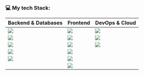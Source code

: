### 💻 My tech Stack:

| Backend & Databases | Frontend | DevOps & Cloud |
|---|---|---|
| <a href="https://ruby-doc.org/3.3.5/"><img src="https://img.shields.io/badge/Ruby-CC342D?style=for-the-badge&logo=ruby&logoColor=white" /></a> | <a href="https://developer.mozilla.org/en-US/docs/Web/HTML"><img src="https://img.shields.io/badge/HTML5-E34F26?style=for-the-badge&logo=html5&logoColor=white" /></a> | <a href="https://docs.docker.com/"><img src="https://img.shields.io/badge/Docker-2496ED?style=for-the-badge&logo=docker&logoColor=white" /></a> |
| <a href="https://guides.rubyonrails.org/"><img src="https://img.shields.io/badge/Rails-CC0000?style=for-the-badge&logo=rubyonrails&logoColor=white" /></a> | <a href="https://developer.mozilla.org/en-US/docs/Web/CSS"><img src="https://img.shields.io/badge/CSS3-1572B6?style=for-the-badge&logo=css3&logoColor=white" /></a> | <a href="https://kubernetes.io/docs/home/"><img src="https://img.shields.io/badge/Kubernetes-326CE5?style=for-the-badge&logo=kubernetes&logoColor=white" /></a> |
| <a href="https://www.postgresql.org/docs/"><img src="https://img.shields.io/badge/PostgreSQL-336791?style=for-the-badge&logo=postgresql&logoColor=white" /></a> | <a href="https://tailwindcss.com/docs"><img src="https://img.shields.io/badge/Tailwind_CSS-38B2AC?style=for-the-badge&logo=tailwind-css&logoColor=white" /></a> | <a href="https://cloud.yandex.com/en-ru/docs/"><img src="https://img.shields.io/badge/Yandex.Cloud-FC3F1D?style=for-the-badge&logo=yandex&logoColor=white" /></a> |
| <a href="https://redis.io/docs/latest/"><img src="https://img.shields.io/badge/Redis-DC382D?style=for-the-badge&logo=redis&logoColor=white" /></a> | <a href="https://developer.mozilla.org/en-US/docs/Web/JavaScript"><img src="https://img.shields.io/badge/JavaScript-F7DF1E?style=for-the-badge&logo=javascript&logoColor=black" /></a> | |
| <a href="https://rspec.info/"><img src="https://img.shields.io/badge/RSpec-4B8DBA?style=for-the-badge&logo=rspec&logoColor=white" /></a> | <a href="https://stimulus.hotwired.dev/"><img src="https://img.shields.io/badge/Stimulus-EAB8C9?style=for-the-badge&logo=stimulus&logoColor=black" /></a> | |
| | <a href="https://hotwired.dev/"><img src="https://img.shields.io/badge/Hotwire-EAB8C9?style=for-the-badge&logo=hotwire&logoColor=black" /></a> | |
